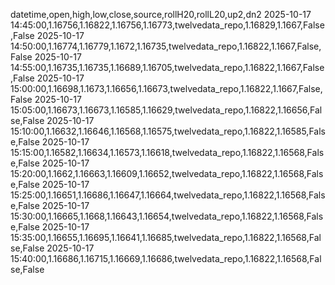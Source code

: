 datetime,open,high,low,close,source,rollH20,rollL20,up2,dn2
2025-10-17 14:45:00,1.16756,1.16822,1.16756,1.16773,twelvedata_repo,1.16829,1.1667,False,False
2025-10-17 14:50:00,1.16774,1.16779,1.1672,1.16735,twelvedata_repo,1.16822,1.1667,False,False
2025-10-17 14:55:00,1.16735,1.16735,1.16689,1.16705,twelvedata_repo,1.16822,1.1667,False,False
2025-10-17 15:00:00,1.16698,1.1673,1.16656,1.16673,twelvedata_repo,1.16822,1.1667,False,False
2025-10-17 15:05:00,1.16673,1.16673,1.16585,1.16629,twelvedata_repo,1.16822,1.16656,False,False
2025-10-17 15:10:00,1.16632,1.16646,1.16568,1.16575,twelvedata_repo,1.16822,1.16585,False,False
2025-10-17 15:15:00,1.16582,1.16634,1.16573,1.16618,twelvedata_repo,1.16822,1.16568,False,False
2025-10-17 15:20:00,1.1662,1.16663,1.16609,1.16652,twelvedata_repo,1.16822,1.16568,False,False
2025-10-17 15:25:00,1.16651,1.16686,1.16647,1.16664,twelvedata_repo,1.16822,1.16568,False,False
2025-10-17 15:30:00,1.16665,1.1668,1.16643,1.16654,twelvedata_repo,1.16822,1.16568,False,False
2025-10-17 15:35:00,1.16655,1.16695,1.16641,1.16685,twelvedata_repo,1.16822,1.16568,False,False
2025-10-17 15:40:00,1.16686,1.16715,1.16669,1.16686,twelvedata_repo,1.16822,1.16568,False,False

